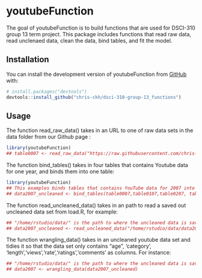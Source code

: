 
<!-- README.md is generated from README.Rmd. Please edit that file -->

# youtubeFunction

<!-- badges: start -->
<!-- badges: end -->

The goal of youtubeFunction is to build functions that are used for
DSCI-310 group 13 term project. This package includes functions that
read raw data, read unclenaed data, clean the data, bind tables, and fit
the model.

## Installation

You can install the development version of youtubeFunction from
[GitHub](https://github.com/) with:

``` r
# install.packages("devtools")
devtools::install_github("chris-ckh/dsci-310-group-13_functions")
```

## Usage

The function read_raw_data() takes in an URL to one of raw data sets in
the data folder from our Github page :

``` r
library(youtubeFunction)
## table0007 <- read_raw_data("https://raw.githubusercontent.com/chris-ckh/dsci-310-group-13/main/data/0007.txt")
```

The function bind_tables() takes in four tables that contains Youtube
data for one year, and binds them into one table:

``` r
library(youtubeFunction)
## This examples binds tables that contains YouTube data for 2007 into one table 
## data2007_uncleaned <- bind_tables(table0007,table0107,table0207, table0307)
```

The function read_uncleaned_data() takes in an path to read a saved out
uncleaned data set from load.R, for example:

``` r
## "/home/rstudio/data/" is the path to where the uncleaned data is saved
## data2007_uncleaned <- read_uncleaned_data("/home/rstudio/data/data2008_not_cleaned.txt")
```

The function wrangling_data() takes in an uncleaned youtube data set and
tidies it so that the data set only contains “age”, ‘category’,
‘length’,‘views’,‘rate’,‘ratings’,‘comments’ as columns. For instance:

``` r
## "/home/rstudio/data/" is the path to where the uncleaned data is saved
## data2007 <- wrangling_data(data2007_uncleaned)
```
